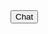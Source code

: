 <html>
<body>

<meta name="viewport" content="width=device-width, initial-scale=1, minimum-scale=1">

<script type='text/javascript'>
	function initEmbeddedMessaging() {
		try {
			embeddedservice_bootstrap.settings.language = 'en_US'; // For example, enter 'en' or 'en-US'

 	window.addEventListener("onEmbeddedMessagingReady", e => {
						  embeddedservice_bootstrap.prechatAPI.setVisiblePrechatFields({
						    // List the pre-chat field names with the value and whether
						    // it's editable in the pre-chat form.
						    	"Account_Code": {
						      	"value": "AA123",
						      	"isEditableByEndUser": true
						    	},
		 					"_email": {
						      	"value": "tguirgis@testemail.com.invalid",
						      	"isEditableByEndUser": true
						    	},
							"_firstName": {
						      	"value": "Tony",
						      	"isEditableByEndUser": true
						    	},
		 					"_lastName": {
						      	"value": "Guirgis",
						      	"isEditableByEndUser": true
						    	}
		 				  });
                          
						});

			embeddedservice_bootstrap.init(
				'00DP0000003zzZf',
				'NAT_Chat_Web',
				'https://fleetcorna--stagingdev.sandbox.my.site.com/ESWNATChatWeb1730336855134',
				{
					scrt2URL: 'https://fleetcorna--stagingdev.sandbox.my.salesforce-scrt.com'
				}
			);
		} catch (err) {
			console.error('Error loading Embedded Messaging: ', err);
		}
	};
</script>
<script type='text/javascript' src='https://fleetcorna--stagingdev.sandbox.my.site.com/ESWNATChatWeb1730336855134/assets/js/bootstrap.min.js' ></script>


<button id= "launchchat" onclick="launchchat()">
	Chat
</button>

<script>
function launchchat(){
	initEmbeddedMessaging();
 }
</script>

</body>
</html> 
